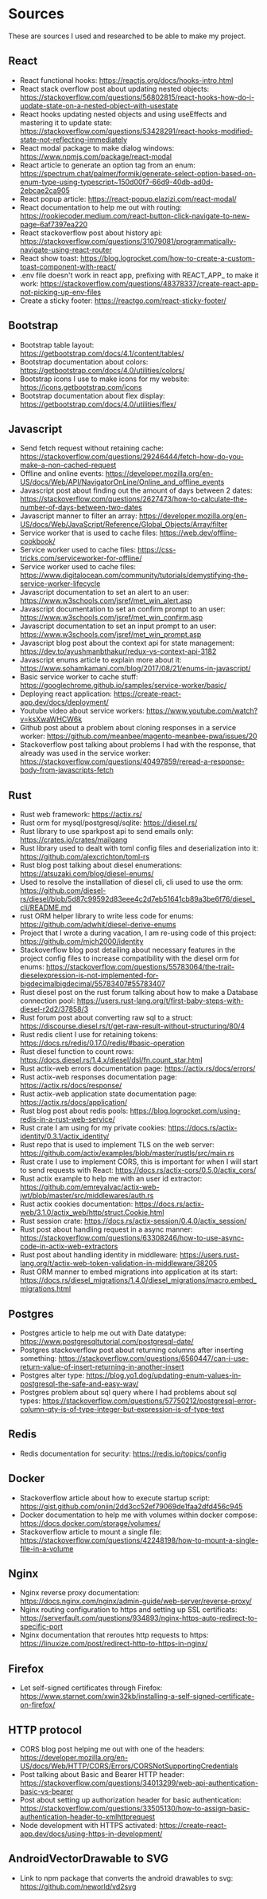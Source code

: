 # Sources

These are sources I used and researched to be able to make my project.

## React

* React functional hooks: https://reactjs.org/docs/hooks-intro.html
* React stack overflow post about updating nested objects: https://stackoverflow.com/questions/56802815/react-hooks-how-do-i-update-state-on-a-nested-object-with-usestate
* React hooks updating nested objects and using useEffects and mastering it to update state: https://stackoverflow.com/questions/53428291/react-hooks-modified-state-not-reflecting-immediately
* React modal package to make dialog windows: https://www.npmjs.com/package/react-modal
* React article to generate an option tag from an enum: https://spectrum.chat/palmer/formik/generate-select-option-based-on-enum-type-using-typescript~150d00f7-66d9-40db-ad0d-2ebcae2ca905
* React popup article: https://react-popup.elazizi.com/react-modal/
* React documentation to help me out with routing: https://rookiecoder.medium.com/react-button-click-navigate-to-new-page-6af7397ea220
* React stackoverflow post about history api: https://stackoverflow.com/questions/31079081/programmatically-navigate-using-react-router
* React show toast: https://blog.logrocket.com/how-to-create-a-custom-toast-component-with-react/
* .env file doesn't work in react app, prefixing with REACT_APP_ to make it work: https://stackoverflow.com/questions/48378337/create-react-app-not-picking-up-env-files
* Create a sticky footer: https://reactgo.com/react-sticky-footer/

## Bootstrap

* Bootstrap table layout: https://getbootstrap.com/docs/4.1/content/tables/
* Bootstrap documentation about colors: https://getbootstrap.com/docs/4.0/utilities/colors/
* Bootstrap icons I use to make icons for my website: https://icons.getbootstrap.com/icons
* Bootstrap documentation about flex display: https://getbootstrap.com/docs/4.0/utilities/flex/

## Javascript

* Send fetch request without retaining cache: https://stackoverflow.com/questions/29246444/fetch-how-do-you-make-a-non-cached-request
* Offline and online events: https://developer.mozilla.org/en-US/docs/Web/API/NavigatorOnLine/Online_and_offline_events
* Javascript post about finding out the amount of days between 2 dates: https://stackoverflow.com/questions/2627473/how-to-calculate-the-number-of-days-between-two-dates
* Javascript manner to filter an array: https://developer.mozilla.org/en-US/docs/Web/JavaScript/Reference/Global_Objects/Array/filter
* Service worker that is used to cache files: https://web.dev/offline-cookbook/
* Service worker used to cache files: https://css-tricks.com/serviceworker-for-offline/
* Service worker used to cache files: https://www.digitalocean.com/community/tutorials/demystifying-the-service-worker-lifecycle
* Javascript documentation to set an alert to an user: https://www.w3schools.com/jsref/met_win_alert.asp
* Javascript documentation to set an confirm prompt to an user: https://www.w3schools.com/jsref/met_win_confirm.asp
* Javascript documentation to set an input prompt to an user: https://www.w3schools.com/jsref/met_win_prompt.asp
* Javascript blog post about the context api for state management: https://dev.to/ayushmanbthakur/redux-vs-context-api-3182
* Javascript enums article to explain more about it: https://www.sohamkamani.com/blog/2017/08/21/enums-in-javascript/
* Basic service worker to cache stuff: https://googlechrome.github.io/samples/service-worker/basic/
* Deploying react application: https://create-react-app.dev/docs/deployment/
* Youtube video about service workers: https://www.youtube.com/watch?v=ksXwaWHCW6k
* Github post about a problem about cloning responses in a service worker: https://github.com/meanbee/magento-meanbee-pwa/issues/20
* Stackoverflow post talking about problems I had with the response, that already was used in the service worker: https://stackoverflow.com/questions/40497859/reread-a-response-body-from-javascripts-fetch

## Rust

* Rust web framework: https://actix.rs/
* Rust orm for mysql/postgresql/sqlite: https://diesel.rs/
* Rust library to use sparkpost api to send emails only: https://crates.io/crates/mailgang
* Rust library used to dealt with toml config files and deserialization into it: https://github.com/alexcrichton/toml-rs
* Rust blog post talking about diesel enumerations: https://atsuzaki.com/blog/diesel-enums/
* Used to resolve the installlation of diesel cli, cli used to use the orm: https://github.com/diesel-rs/diesel/blob/5d87c99592d83eee4c2d7eb51641cb89a3be6f76/diesel_cli/README.md
* rust ORM helper library to write less code for enums: https://github.com/adwhit/diesel-derive-enums
* Project that I wrote a during vacation, I am re-using code of this project: https://github.com/mich2000/identity
* Stackoverflow blog post detailing about necessary features in the project config files to increase compatibility with the diesel orm for enums: https://stackoverflow.com/questions/55783064/the-trait-dieselexpression-is-not-implemented-for-bigdecimalbigdecimal/55783407#55783407
* Rust diesel post on the rust forum talking about how to make a Database connection pool: https://users.rust-lang.org/t/first-baby-steps-with-diesel-r2d2/37858/3
* Rust forum post about converting raw sql to a struct: https://discourse.diesel.rs/t/get-raw-result-without-structuring/80/4
* Rust redis client I use for retaining tokens: https://docs.rs/redis/0.17.0/redis/#basic-operation
* Rust diesel function to count rows: https://docs.diesel.rs/1.4.x/diesel/dsl/fn.count_star.html
* Rust actix-web errors documentation page: https://actix.rs/docs/errors/
* Rust actix-web responses documentation page: https://actix.rs/docs/response/
* Rust actix-web application state documentation page: https://actix.rs/docs/application/
* Rust blog post about redis pools: https://blog.logrocket.com/using-redis-in-a-rust-web-service/
* Rust crate I am using for my private cookies: https://docs.rs/actix-identity/0.3.1/actix_identity/
* Rust repo that is used to implement TLS on the web server: https://github.com/actix/examples/blob/master/rustls/src/main.rs
* Rust crate I use to implement CORS, this is important for when I will start to send requests with React: https://docs.rs/actix-cors/0.5.0/actix_cors/
* Rust actix example to help me with an user id extractor: https://github.com/emreyalvac/actix-web-jwt/blob/master/src/middlewares/auth.rs
* Rust actix cookies documentation: https://docs.rs/actix-web/3.1.0/actix_web/http/struct.Cookie.html
* Rust session crate: https://docs.rs/actix-session/0.4.0/actix_session/
* Rust post about handling request in a async manner: https://stackoverflow.com/questions/63308246/how-to-use-async-code-in-actix-web-extractors
* Rust post about handling identity in middleware: https://users.rust-lang.org/t/actix-web-token-validation-in-middleware/38205
* Rust ORM manner to embed migrations into application at its start: https://docs.rs/diesel_migrations/1.4.0/diesel_migrations/macro.embed_migrations.html

## Postgres

* Postgres article to help me out with Date datatype: https://www.postgresqltutorial.com/postgresql-date/
* Postgres stackoverflow post about returning columns after inserting something: https://stackoverflow.com/questions/6560447/can-i-use-return-value-of-insert-returning-in-another-insert
* Postgres alter type: https://blog.yo1.dog/updating-enum-values-in-postgresql-the-safe-and-easy-way/
* Postgres problem about sql query where I had problems about sql types: https://stackoverflow.com/questions/57750212/postgresql-error-column-qty-is-of-type-integer-but-expression-is-of-type-text

## Redis

* Redis documentation for security: https://redis.io/topics/config

## Docker

* Stackoverflow article about how to execute startup script: https://gist.github.com/onjin/2dd3cc52ef79069de1faa2dfd456c945
* Docker documentation to help me with volumes within docker compose: https://docs.docker.com/storage/volumes/
* Stackoverflow article to mount a single file: https://stackoverflow.com/questions/42248198/how-to-mount-a-single-file-in-a-volume

## Nginx

* Nginx reverse proxy documentation: https://docs.nginx.com/nginx/admin-guide/web-server/reverse-proxy/
* Nginx routing configuration to https and setting up SSL certificats: https://serverfault.com/questions/934893/nginx-https-auto-redirect-to-specific-port
* Nginx documentation that reroutes http requests to https: https://linuxize.com/post/redirect-http-to-https-in-nginx/

## Firefox

* Let self-signed certificates through Firefox: https://www.starnet.com/xwin32kb/installing-a-self-signed-certificate-on-firefox/

## HTTP protocol

* CORS blog post helping me out with one of the headers: https://developer.mozilla.org/en-US/docs/Web/HTTP/CORS/Errors/CORSNotSupportingCredentials
* Post talking about Basic and Bearer HTTP header: https://stackoverflow.com/questions/34013299/web-api-authentication-basic-vs-bearer
* Post about setting up authorization header for basic authentication: https://stackoverflow.com/questions/33505130/how-to-assign-basic-authentication-header-to-xmlhttprequest
* Node development with HTTPS activated: https://create-react-app.dev/docs/using-https-in-development/

## AndroidVectorDrawable to SVG

* Link to npm package that converts the android drawables to svg: https://github.com/neworld/vd2svg